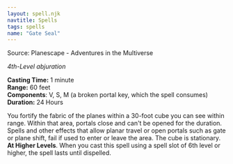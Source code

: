 ```yaml
---
layout: spell.njk
navtitle: Spells
tags: spells
name: "Gate Seal"
---
```

  
Source: Planescape - Adventures in the Multiverse

_4th-Level abjuration_

**Casting Time:** 1 minute  
**Range:** 60 feet  
**Components**: V, S, M (a broken portal key, which the spell consumes)  
**Duration:** 24 Hours

You fortify the fabric of the planes within a 30-foot cube you can see within range. Within that area, portals close and can't be opened for the duration. Spells and other effects that allow planar travel or open portals such as gate or plane shift, fail if used to enter or leave the area. The cube is stationary.  
**At Higher Levels**. When you cast this spell using a spell slot of 6th level or higher, the spell lasts until dispelled.